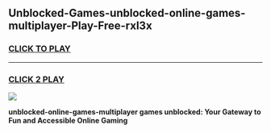 
## Unblocked-Games-unblocked-online-games-multiplayer-Play-Free-rxl3x
<h3>
<a href="https://premium76.site?title=unblocked-online-games-multiplayer&ref=21A">CLICK TO PLAY</a></h3>
<hr>

<h3>
<a href="https://premium76.site?title=unblocked-online-games-multiplayer&ref=21A">CLICK 2 PLAY</a>
  
</h3>

<a href="https://premium76.site?title=unblocked-online-games-multiplayer&ref=21A"><img src="https://clearcache.store/games.png"></a>


**unblocked-online-games-multiplayer games unblocked: Your Gateway to Fun and Accessible Online Gaming**

